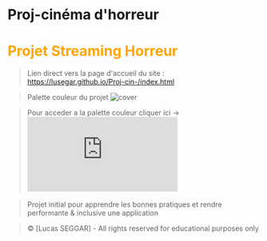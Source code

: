 # Proj-cinéma d'horreur

# <font color="orange">Projet Streaming Horreur</font>

>Lien direct vers la page d'accueil du site : https://lusegar.github.io/Proj-cin-/index.html

>Palette couleur du projet
![cover](https://www.codeur.com/blog/wp-content/uploads/2017/05/palettes-couleurs.jpg)

>Pour acceder a la palette couleur cliquer ici -> ![cover](https://github.com/Lusegar/Proj-cin-/blob/main/asset/palette_cine.pdf)

>Projet initial pour apprendre les bonnes pratiques et rendre performante &amp; inclusive une application

> &copy;  [Lucas SEGGAR] - All rights reserved for educational purposes only
